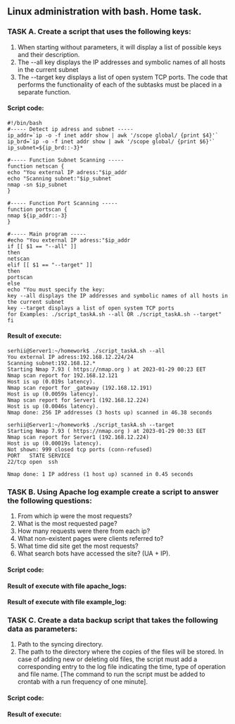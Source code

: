 ## Linux administration with bash. Home task.

### TASK A. Create a script that uses the following keys:

1. When starting without parameters, it will display a list of possible keys and their description.
2. The --all key displays the IP addresses and symbolic names of all hosts in the current subnet
3. The --target key displays a list of open system TCP ports.
   The code that performs the functionality of each of the subtasks must be placed in a separate function.

#### Script code:

```
#!/bin/bash
#----- Detect ip adress and subnet -----
ip_addr=`ip -o -f inet addr show | awk '/scope global/ {print $4}'`
ip_brd=`ip -o -f inet addr show | awk '/scope global/ {print $6}'`
ip_subnet=${ip_brd::-3}*

#----- Function Subnet Scanning -----
function netscan {
echo "You external IP adress:"$ip_addr
echo "Scanning subnet:"$ip_subnet
nmap -sn $ip_subnet
}

#----- Function Port Scanning -----
function portscan {
nmap ${ip_addr::-3}
}

#----- Main program -----
#echo "You external IP adress:"$ip_addr
if [[ $1 == "--all" ]]
then
netscan
elif [[ $1 == "--target" ]]
then
portscan
else
echo "You must specify the key:
key --all displays the IP addresses and symbolic names of all hosts in the current subnet
key --target displays a list of open system TCP ports
for Examples: ./script_taskA.sh --all OR ./script_taskA.sh --target"
fi
```

#### Result of execute:

```
serhii@Server1:~/homework$ ./script_taskA.sh --all
You external IP adress:192.168.12.224/24
Scanning subnet:192.168.12.*
Starting Nmap 7.93 ( https://nmap.org ) at 2023-01-29 00:23 EET
Nmap scan report for 192.168.12.121
Host is up (0.019s latency).
Nmap scan report for _gateway (192.168.12.191)
Host is up (0.0059s latency).
Nmap scan report for Server1 (192.168.12.224)
Host is up (0.0046s latency).
Nmap done: 256 IP addresses (3 hosts up) scanned in 46.38 seconds

serhii@Server1:~/homework$ ./script_taskA.sh --target
Starting Nmap 7.93 ( https://nmap.org ) at 2023-01-29 00:33 EET
Nmap scan report for Server1 (192.168.12.224)
Host is up (0.00019s latency).
Not shown: 999 closed tcp ports (conn-refused)
PORT   STATE SERVICE
22/tcp open  ssh

Nmap done: 1 IP address (1 host up) scanned in 0.45 seconds
```

### TASK B. Using Apache log example create a script to answer the following questions:

1. From which ip were the most requests?
2. What is the most requested page?
3. How many requests were there from each ip?
4. What non-existent pages were clients referred to?
5. What time did site get the most requests?
6. What search bots have accessed the site? (UA + IP).

#### Script code:

#### Result of execute with file apache_logs:

#### Result of execute with file example_log:

### TASK C. Create a data backup script that takes the following data as parameters:

1. Path to the syncing directory.
2. The path to the directory where the copies of the files will be stored.
   In case of adding new or deleting old files, the script must add a corresponding entry to the log file indicating the time, type of operation and file name. [The command to run the script must be added to crontab with a run frequency of one minute].

#### Script code:

#### Result of execute:
